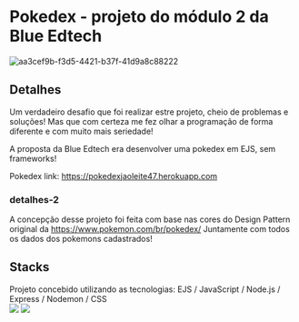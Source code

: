 # Pokedex - projeto do módulo 2 da Blue Edtech
![aa3cef9b-f3d5-4421-b37f-41d9a8c88222](https://user-images.githubusercontent.com/100146681/165136908-21b64950-46a9-42e8-96d9-3326d1519948.gif)


## Detalhes 

Um verdadeiro desafio que foi realizar estre projeto, cheio de problemas e soluções! 
Mas que com certeza me fez olhar a programação de forma diferente e com muito mais seriedade! 

A proposta da Blue Edtech era desenvolver uma pokedex em EJS, sem frameworks!

Pokedex link: https://pokedexjaoleite47.herokuapp.com

### detalhes-2
A concepção desse projeto foi feita com base nas cores do Design Pattern original da https://www.pokemon.com/br/pokedex/ Juntamente com todos os dados dos pokemons cadastrados!

## Stacks

Projeto concebido utilizando as tecnologias: 
<list>
EJS /
JavaScript /
Node.js /
Express /
Nodemon /
CSS
</list>  
<img src="https://img.icons8.com/ios-filled/100/000000/javascript.png"/>
<img src="https://img.icons8.com/ios-filled/100/000000/css3.png"/>





